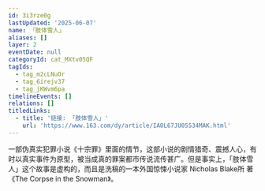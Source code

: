 ```yaml
---
id: 3i3rze0g
lastUpdated: '2025-06-07'
name: 「肢体雪人」
aliases: []
layer: 2
eventDate: null
categoryId: cat_MXtv05QF
tagIds:
  - tag_m2cLNuOr
  - tag_6irejv37
  - tag_jKWvm6pa
timelineEvents: []
relations: []
titledLinks:
  - title: '链接: 「肢体雪人」'
    url: 'https://www.163.com/dy/article/IA0L67JU05534MAK.html'
---
```

一部伪真实犯罪小说《十宗罪》里面的情节，这部小说的剧情猎奇、震撼人心，有时以真实事件为原型，被当成真的罪案都市传说流传甚广。但是事实上，「肢体雪人」这个故事是虚构的，而且是洗稿的一本外国惊悚小说家 Nicholas Blake所 著《The Corpse in the Snowman》。
